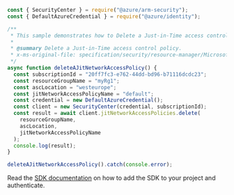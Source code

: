 ```javascript
const { SecurityCenter } = require("@azure/arm-security");
const { DefaultAzureCredential } = require("@azure/identity");

/**
 * This sample demonstrates how to Delete a Just-in-Time access control policy.
 *
 * @summary Delete a Just-in-Time access control policy.
 * x-ms-original-file: specification/security/resource-manager/Microsoft.Security/stable/2020-01-01/examples/JitNetworkAccessPolicies/DeleteJitNetworkAccessPolicy_example.json
 */
async function deleteAJitNetworkAccessPolicy() {
  const subscriptionId = "20ff7fc3-e762-44dd-bd96-b71116dcdc23";
  const resourceGroupName = "myRg1";
  const ascLocation = "westeurope";
  const jitNetworkAccessPolicyName = "default";
  const credential = new DefaultAzureCredential();
  const client = new SecurityCenter(credential, subscriptionId);
  const result = await client.jitNetworkAccessPolicies.delete(
    resourceGroupName,
    ascLocation,
    jitNetworkAccessPolicyName
  );
  console.log(result);
}

deleteAJitNetworkAccessPolicy().catch(console.error);
```

Read the [SDK documentation](https://github.com/Azure/azure-sdk-for-js/blob/%40azure%2Farm-security_5.0.0/sdk/security/arm-security/README.md) on how to add the SDK to your project and authenticate.
